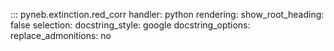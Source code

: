 ::: pyneb.extinction.red_corr
    handler: python
    rendering:
        show_root_heading: false
    selection:
        docstring_style: google
        docstring_options:
            replace_admonitions: no